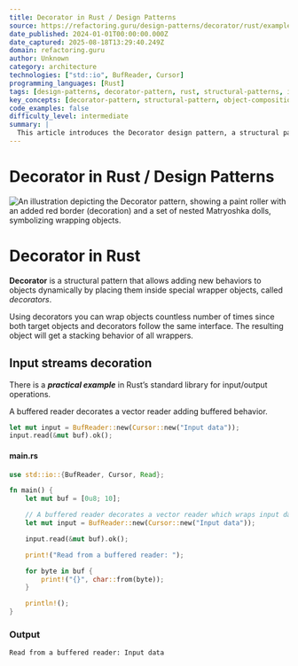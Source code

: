 ```yaml
---
title: Decorator in Rust / Design Patterns
source: https://refactoring.guru/design-patterns/decorator/rust/example#example-0
date_published: 2024-01-01T00:00:00.000Z
date_captured: 2025-08-18T13:29:40.249Z
domain: refactoring.guru
author: Unknown
category: architecture
technologies: ["std::io", BufReader, Cursor]
programming_languages: [Rust]
tags: [design-patterns, decorator-pattern, rust, structural-patterns, io, buffering, object-composition]
key_concepts: [decorator-pattern, structural-pattern, object-composition, dynamic-behavior-extension, input-output-operations, buffering]
code_examples: false
difficulty_level: intermediate
summary: |
  This article introduces the Decorator design pattern, a structural pattern that allows adding new behaviors to objects dynamically by wrapping them in special decorator objects. It explains that decorators enable stacking behaviors since both target objects and decorators adhere to the same interface. The article provides a practical example from Rust's standard library, demonstrating how `BufReader` decorates a `Cursor` to add buffered behavior to input/output operations. A Rust code example illustrates the concept, showing how to read data from a buffered reader that wraps input data.
---
```

# Decorator in Rust / Design Patterns

![An illustration depicting the Decorator pattern, showing a paint roller with an added red border (decoration) and a set of nested Matryoshka dolls, symbolizing wrapping objects.](/images/patterns/cards/decorator-mini.png?id=d30458908e315af195cb183bc52dbef9)

# **Decorator** in Rust

**Decorator** is a structural pattern that allows adding new behaviors to objects dynamically by placing them inside special wrapper objects, called _decorators_.

Using decorators you can wrap objects countless number of times since both target objects and decorators follow the same interface. The resulting object will get a stacking behavior of all wrappers.

## Input streams decoration

There is a **_practical example_** in Rust’s standard library for input/output operations.

A buffered reader decorates a vector reader adding buffered behavior.

```rust
let mut input = BufReader::new(Cursor::new("Input data"));
input.read(&mut buf).ok();
```

#### **main.rs**

```rust
use std::io::{BufReader, Cursor, Read};

fn main() {
    let mut buf = [0u8; 10];

    // A buffered reader decorates a vector reader which wraps input data.
    let mut input = BufReader::new(Cursor::new("Input data"));

    input.read(&mut buf).ok();

    print!("Read from a buffered reader: ");

    for byte in buf {
        print!("{}", char::from(byte));
    }

    println!();
}
```

### Output

```
Read from a buffered reader: Input data
```